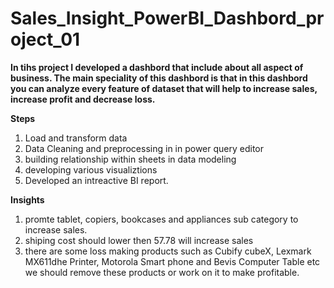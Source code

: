# Sales_Insight_PowerBI_Dashbord_project_01
**In tihs project I developed a dashbord that include about all aspect of business. The main speciality of this dashbord is that in this dashbord you can analyze every feature of dataset that will help to increase sales, increase profit and decrease loss.**

**Steps**

1. Load and transform data
2. Data Cleaning and preprocessing in in power query editor
3. building relationship within sheets in data modeling
4. developing various visualiztions
5. Developed an intreactive BI report.

**Insights**
1. promte tablet, copiers, bookcases and appliances sub category to increase sales.
2. shiping cost should lower then 57.78 will increase sales
3. there are some loss making products such as Cubify cubeX, Lexmark MX611dhe Printer, Motorola Smart phone and Bevis Computer Table etc we should remove these products or work on it to make profitable.
